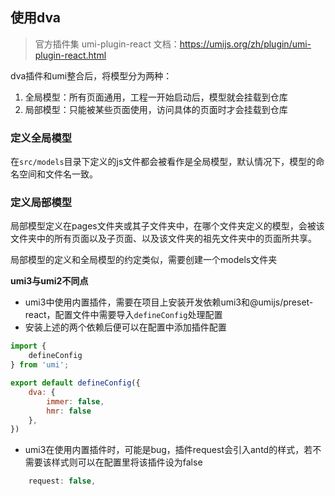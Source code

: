 ## 使用dva

> 官方插件集 umi-plugin-react
> 文档：https://umijs.org/zh/plugin/umi-plugin-react.html

dva插件和umi整合后，将模型分为两种：

1. 全局模型：所有页面通用，工程一开始启动后，模型就会挂载到仓库
2. 局部模型：只能被某些页面使用，访问具体的页面时才会挂载到仓库

### 定义全局模型

在```src/models```目录下定义的js文件都会被看作是全局模型，默认情况下，模型的命名空间和文件名一致。

### 定义局部模型

局部模型定义在pages文件夹或其子文件夹中，在哪个文件夹定义的模型，会被该文件夹中的所有页面以及子页面、以及该文件夹的祖先文件夹中的页面所共享。

局部模型的定义和全局模型的约定类似，需要创建一个models文件夹




**umi3与umi2不同点**

- umi3中使用内置插件，需要在项目上安装开发依赖umi3和@umijs/preset-react，配置文件中需要导入``defineConfig``处理配置
- 安装上述的两个依赖后便可以在配置中添加插件配置
```js
import {
    defineConfig
} from 'umi';

export default defineConfig({
    dva: {
        immer: false,
        hmr: false
    },
})
```
- umi3在使用内置插件时，可能是bug，插件request会引入antd的样式，若不需要该样式则可以在配置里将该插件设为false
```js
    request: false,
```